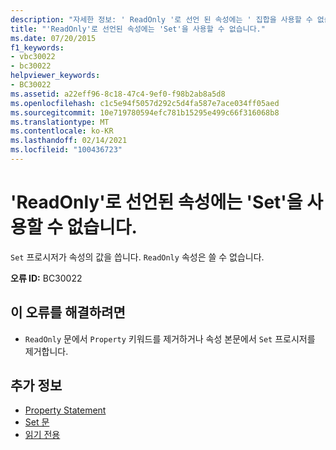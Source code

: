 ```yaml
---
description: "자세한 정보: ' ReadOnly '로 선언 된 속성에는 ' 집합을 사용할 수 없습니다."
title: "'ReadOnly'로 선언된 속성에는 'Set'을 사용할 수 없습니다."
ms.date: 07/20/2015
f1_keywords:
- vbc30022
- bc30022
helpviewer_keywords:
- BC30022
ms.assetid: a22eff96-8c18-47c4-9ef0-f98b2ab8a5d8
ms.openlocfilehash: c1c5e94f5057d292c5d4fa587e7ace034ff05aed
ms.sourcegitcommit: 10e719780594efc781b15295e499c66f316068b8
ms.translationtype: MT
ms.contentlocale: ko-KR
ms.lasthandoff: 02/14/2021
ms.locfileid: "100436723"
---
```

# <a name="properties-declared-readonly-cannot-have-a-set"></a>'ReadOnly'로 선언된 속성에는 'Set'을 사용할 수 없습니다.

`Set` 프로시저가 속성의 값을 씁니다. `ReadOnly` 속성은 쓸 수 없습니다.  
  
 **오류 ID:** BC30022  
  
## <a name="to-correct-this-error"></a>이 오류를 해결하려면  
  
- `ReadOnly` 문에서 `Property` 키워드를 제거하거나 속성 본문에서 `Set` 프로시저를 제거합니다.  
  
## <a name="see-also"></a>추가 정보

- [Property Statement](../language-reference/statements/property-statement.md)
- [Set 문](../language-reference/statements/set-statement.md)
- [읽기 전용](../language-reference/modifiers/readonly.md)
